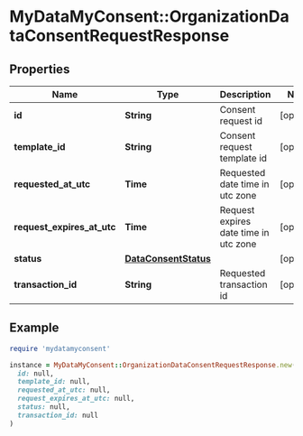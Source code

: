 # MyDataMyConsent::OrganizationDataConsentRequestResponse

## Properties

| Name | Type | Description | Notes |
| ---- | ---- | ----------- | ----- |
| **id** | **String** | Consent request id | [optional] |
| **template_id** | **String** | Consent request template id | [optional] |
| **requested_at_utc** | **Time** | Requested date time in utc zone | [optional] |
| **request_expires_at_utc** | **Time** | Request expires date time in utc zone | [optional] |
| **status** | [**DataConsentStatus**](DataConsentStatus.md) |  | [optional] |
| **transaction_id** | **String** | Requested transaction id | [optional] |

## Example

```ruby
require 'mydatamyconsent'

instance = MyDataMyConsent::OrganizationDataConsentRequestResponse.new(
  id: null,
  template_id: null,
  requested_at_utc: null,
  request_expires_at_utc: null,
  status: null,
  transaction_id: null
)
```

